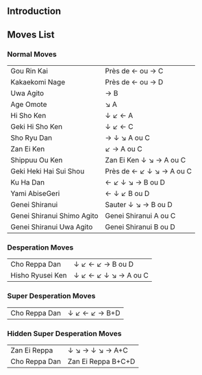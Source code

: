 ## Introduction

## Moves List

### Normal Moves

|                            |                          |
|----------------------------|--------------------------|
| Gou Rin Kai                | Près de ← ou → C         |
| Kakaekomi Nage             | Près de ← ou → D         |
| Uwa Agito                  | → B                      |
| Age Omote                  | ↘ A                      |
| Hi Sho Ken                 | ↓ ↙ ← A                  |
| Geki Hi Sho Ken            | ↓ ↙ ← C                  |
| Sho Ryu Dan                | → ↓ ↘ A ou C             |
| Zan Ei Ken                 | ↙ → A ou C               |
| Shippuu Ou Ken             | Zan Ei Ken ↓ ↘ → A ou C  |
| Geki Heki Hai Sui Shou     | Près de ← ↙ ↓ ↘ → A ou C |
| Ku Ha Dan                  | ← ↙ ↓ ↘ → B ou D         |
| Yami AbiseGeri             | ← ↓ ↙ B ou D             |
| Genei Shiranui             | Sauter ↓ ↘ → B ou D      |
| Genei Shiranui Shimo Agito | Genei Shiranui A ou C    |
| Genei Shiranui Uwa Agito   | Genei Shiranui B ou D    |

### Desperation Moves

|                  |                      |
|------------------|----------------------|
| Cho Reppa Dan    | ↓ ↙ ← ↙ → B ou D     |
| Hisho Ryusei Ken | ↓ ↙ ← ↙ ↓ ↘ → A ou C |

### Super Desperation Moves

|               |               |
|---------------|---------------|
| Cho Reppa Dan | ↓ ↙ ← ↙ → B+D |

### Hidden Super Desperation Moves

|               |                    |
|---------------|--------------------|
| Zan Ei Reppa  | ↓ ↘ → ↓ ↘ → A+C    |
| Cho Reppa Dan | Zan Ei Reppa B+C+D |
